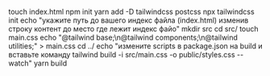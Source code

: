 touch index.html
npm init
yarn add -D tailwindcss postcss
npx tailwindcss init
echo "укажите путь до вашего индекс файла (index.html) изменив строку контент до место где лежит индекс файо"
mkdir src
cd src/
touch main.css
echo "@tailwind base;\n@tailwind components;\n@tailwind utilities;" > main.css
cd ../
echo "измените scripts в package.json на build и вставьте команду tailwind build -i src/main.css -o public/styles.css --watch"
yarn build
